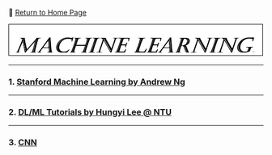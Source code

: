 :hotel: [Return to Home Page](https://github.com/geophydog/geophydog.github.io/blob/master/README.md)

![ML Icon](https://github.com/geophydog/Machine-Learning/blob/master/Images/ML.jpg)

***

### 1. [Stanford Machine Learning by Andrew Ng](http://www.holehouse.org/mlclass/index.html)

***

### 2. [DL/ML Tutorials by Hungyi Lee @ NTU](http://speech.ee.ntu.edu.tw/~tlkagk/talk.html)

***

### 3. [CNN](https://github.com/geophydog/Machine-Learning/blob/master/CNN/index.md)
